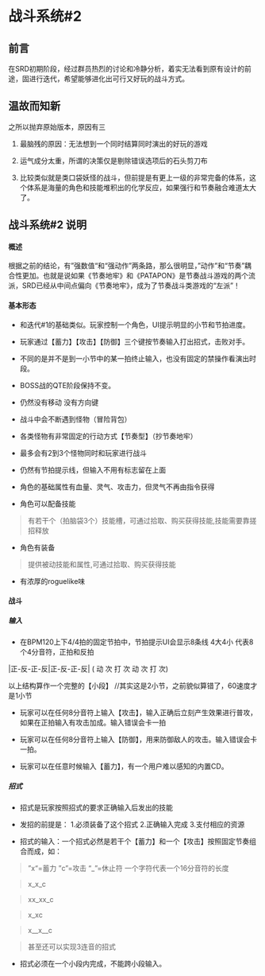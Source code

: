 # 战斗系统#2

## 前言

在SRD初期阶段，经过群员热烈的讨论和冷静分析，着实无法看到原有设计的前途，固进行迭代，希望能够进化出可行又好玩的战斗方式。

## 温故而知新

之所以抛弃原始版本，原因有三

1. 最脑残的原因：无法想到一个同时结算同时演出的好玩的游戏

2. 运气成分太重，所谓的决策仅是剔除错误选项后的石头剪刀布

3. 比较类似就是类口袋妖怪的战斗，但前提是有更上一级的非常完备的体系，这个体系是海量的角色和技能堆积出的化学反应，如果强行和节奏融合难道太大了。

## 战斗系统#2 说明

#### 概述

根据之前的结论，有”强数值“和“强动作”两条路，那么很明显，”动作”和“节奏”耦合性更加。也就是说如果《节奏地牢》和《PATAPON》是节奏战斗游戏的两个流派，SRD已经从中间点偏向《节奏地牢》，成为了节奏战斗类游戏的“左派”！

#### 基本形态

- 和迭代#1的基础类似。玩家控制一个角色，UI提示明显的小节和节拍进度。

- 玩家通过【蓄力】【攻击】【防御】三个键按节奏输入打出招式，击败对手。

- 不同的是并不是到一小节中的某一拍终止输入，也没有固定的禁操作看演出时段。

- BOSS战的QTE阶段保持不变。

- 仍然没有移动 没有方向键

- 战斗中会不断遇到怪物（冒险背包）

- 各类怪物有非常固定的行动方式【节奏型】（抄节奏地牢）

- 最多会有2到3个怪物同时和玩家进行战斗

- 仍然有节拍提示线，但输入不用有标志留在上面

- 角色的基础属性有血量、灵气、攻击力，但灵气不再由指令获得

- 角色可以配备技能

>有若干个（拍脑袋3个）技能槽，可通过拾取、购买获得技能,技能需要靠搓招释放

- 角色有装备

>提供被动技能和属性,可通过拾取、购买获得技能

- 有浓厚的roguelike味

#### 战斗

##### 输入

- 在BPM120上下4/4拍的固定节拍中，节拍提示UI会显示8条线 4大4小 代表8个4分音符，正拍和反拍

 |正-反-正-反|正-反-正-反|
( 动 次 打 次 动 次 打 次)

以上结构算作一个完整的【小段】
//其实这是2小节，之前貌似算错了，60速度才是1小节

- 玩家可以在任何8分音符上输入【攻击】，输入正确后立刻产生效果进行普攻，如果在正拍输入有攻击加成。输入错误会卡一拍

- 玩家可以在任何8分音符上输入【防御】，用来防御敌人的攻击。输入错误会卡一拍。

- 玩家可以在任意时候输入【蓄力】，有一个用户难以感知的内置CD。

##### 招式

- 招式是玩家按照招式的要求正确输入后发出的技能

- 发招的前提是： 1.必须装备了这个招式  2.正确输入完成 3.支付相应的资源

- 招式的输入：一个招式必然是若干个【蓄力】和一个【攻击】按照固定节奏组合而成，如：

>”x“=蓄力 ”c”=攻击 “_”=休止符 一个字符代表一个16分音符的长度

>x_x_c

>xx_xx_c

>x_xc

>x__x__c

>甚至还可以实现3连音的招式

- 招式必须在一个小段内完成，不能跨小段输入。
